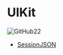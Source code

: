 # UIKit

![GitHub22](https://user-images.githubusercontent.com/56388642/155749638-0fe21cd9-1cde-45e5-ae37-8faf35614ab8.png)

- [SessionJSON](https://github.com/AlexanderRozhdestvenskiy/UIKit/tree/main/SessionJSON)
